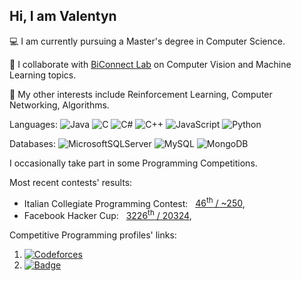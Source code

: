 ## Hi, I am Valentyn

💻 I am currently pursuing a Master's degree in Computer Science.

🔬 I collaborate with [BiConnect Lab](https://biconnect.psicologia.unimib.it/) on Computer Vision and Machine Learning topics.

📖 My other interests include Reinforcement Learning, Computer Networking, Algorithms.

Languages: 
![Java](https://img.shields.io/badge/java-%23ED8B00.svg?style=for-the-badge&logo=openjdk&logoColor=white)
![C](https://img.shields.io/badge/c-%2300599C.svg?style=for-the-badge&logo=c&logoColor=white)
![C#](https://img.shields.io/badge/c%23-%23239120.svg?style=for-the-badge&logo=csharp&logoColor=white)
![C++](https://img.shields.io/badge/c++-%2300599C.svg?style=for-the-badge&logo=c%2B%2B&logoColor=white)
![JavaScript](https://img.shields.io/badge/javascript-%23323330.svg?style=for-the-badge&logo=javascript&logoColor=%23F7DF1E)
![Python](https://img.shields.io/badge/python-3670A0?style=for-the-badge&logo=python&logoColor=ffdd54)

Databases:
![MicrosoftSQLServer](https://img.shields.io/badge/Microsoft%20SQL%20Server-CC2927?style=for-the-badge&logo=microsoft%20sql%20server&logoColor=white)
![MySQL](https://img.shields.io/badge/mysql-4479A1.svg?style=for-the-badge&logo=mysql&logoColor=white)
![MongoDB](https://img.shields.io/badge/MongoDB-%234ea94b.svg?style=for-the-badge&logo=mongodb&logoColor=white)

I occasionally take part in some Programming Competitions. <br>

Most recent contests' results: <br>
- Italian Collegiate Programming Contest: &nbsp; [46<sup>th</sup> / ~250](https://itacpc.it/competition/results/2023), <br>
- Facebook Hacker Cup:   &nbsp; [3226<sup>th</sup> / 20324](https://www.facebook.com/codingcompetitions/hacker-cup/2023/round-2/scoreboard?source=facebook), <br>

Competitive Programming profiles' links: <br>

1) [![Codeforces](https://badges.riever.dev/codeforces/piskovskyi.svg)](https://codeforces.com/profile/piskovskyi)
2) [![Badge](https://cp-logo.vercel.app/atcoder/piskovskyi)](https://atcoder.jp/users/piskovskyi)


<!--
**piskovskyi/piskovskyi** is a ✨ _special_ ✨ repository because its `README.md` (this file) appears on your GitHub profile.

Here are some ideas to get you started:

- 🔭 I’m currently working on ...
- 🌱 I’m currently learning ...
- 👯 I’m looking to collaborate on ...
- 🤔 I’m looking for help with ...
- 💬 Ask me about ...
- 📫 How to reach me: ...
- 😄 Pronouns: ...
- ⚡ Fun fact: ...
-->
